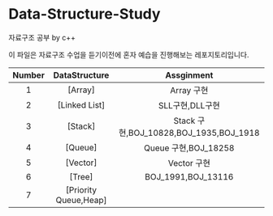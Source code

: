 # Data-Structure-Study
자료구조 공부 by c++
 
이 파일은 자료구조 수업을 듣기이전에 혼자 예습을 진행해보는 레포지토리입니다.


|Number|DataStructure|Assginment|
|:---:|:---:|:---:|
|1|[Array]|Array 구현|
|2|[Linked List]|SLL구현,DLL구현|
|3|[Stack]|Stack 구현,BOJ_10828,BOJ_1935,BOJ_1918|
|4|[Queue]|Queue 구현,BOJ_18258|
|5|[Vector]|Vector 구현|
|6|[Tree]|BOJ_1991,BOJ_13116|
|7|[Priority Queue,Heap]||








